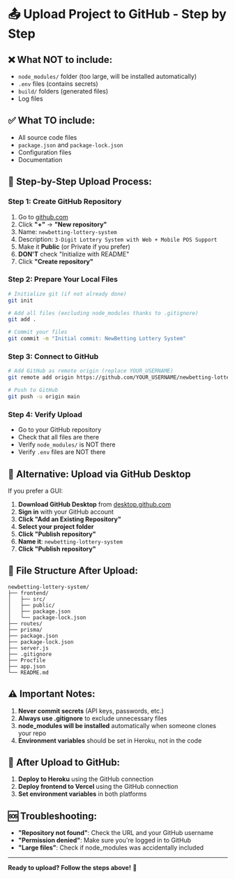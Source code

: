 # 📤 Upload Project to GitHub - Step by Step

## ❌ **What NOT to include:**
- `node_modules/` folder (too large, will be installed automatically)
- `.env` files (contains secrets)
- `build/` folders (generated files)
- Log files

## ✅ **What TO include:**
- All source code files
- `package.json` and `package-lock.json`
- Configuration files
- Documentation

## 🚀 **Step-by-Step Upload Process:**

### **Step 1: Create GitHub Repository**
1. Go to [github.com](https://github.com)
2. Click **"+"** → **"New repository"**
3. Name: `newbetting-lottery-system`
4. Description: `3-Digit Lottery System with Web + Mobile POS Support`
5. Make it **Public** (or Private if you prefer)
6. **DON'T** check "Initialize with README"
7. Click **"Create repository"**

### **Step 2: Prepare Your Local Files**
```bash
# Initialize git (if not already done)
git init

# Add all files (excluding node_modules thanks to .gitignore)
git add .

# Commit your files
git commit -m "Initial commit: NewBetting Lottery System"
```

### **Step 3: Connect to GitHub**
```bash
# Add GitHub as remote origin (replace YOUR_USERNAME)
git remote add origin https://github.com/YOUR_USERNAME/newbetting-lottery-system.git

# Push to GitHub
git push -u origin main
```

### **Step 4: Verify Upload**
- Go to your GitHub repository
- Check that all files are there
- Verify `node_modules/` is NOT there
- Verify `.env` files are NOT there

## 🔧 **Alternative: Upload via GitHub Desktop**

If you prefer a GUI:

1. **Download GitHub Desktop** from [desktop.github.com](https://desktop.github.com)
2. **Sign in** with your GitHub account
3. **Click "Add an Existing Repository"**
4. **Select your project folder**
5. **Click "Publish repository"**
6. **Name it**: `newbetting-lottery-system`
7. **Click "Publish repository"**

## 📁 **File Structure After Upload:**

```
newbetting-lottery-system/
├── frontend/
│   ├── src/
│   ├── public/
│   ├── package.json
│   └── package-lock.json
├── routes/
├── prisma/
├── package.json
├── package-lock.json
├── server.js
├── .gitignore
├── Procfile
├── app.json
└── README.md
```

## ⚠️ **Important Notes:**

1. **Never commit secrets** (API keys, passwords, etc.)
2. **Always use .gitignore** to exclude unnecessary files
3. **node_modules will be installed** automatically when someone clones your repo
4. **Environment variables** should be set in Heroku, not in the code

## 🎯 **After Upload to GitHub:**

1. **Deploy to Heroku** using the GitHub connection
2. **Deploy frontend to Vercel** using the GitHub connection
3. **Set environment variables** in both platforms

## 🆘 **Troubleshooting:**

- **"Repository not found"**: Check the URL and your GitHub username
- **"Permission denied"**: Make sure you're logged in to GitHub
- **"Large files"**: Check if node_modules was accidentally included

---

**Ready to upload? Follow the steps above!** 🚀


